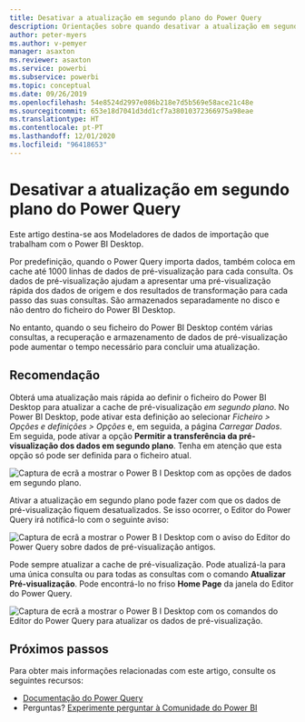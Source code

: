 ```yaml
---
title: Desativar a atualização em segundo plano do Power Query
description: Orientações sobre quando desativar a atualização em segundo plano do Power Query.
author: peter-myers
ms.author: v-pemyer
manager: asaxton
ms.reviewer: asaxton
ms.service: powerbi
ms.subservice: powerbi
ms.topic: conceptual
ms.date: 09/26/2019
ms.openlocfilehash: 54e8524d2997e086b218e7d5b569e58ace21c48e
ms.sourcegitcommit: 653e18d7041d3dd1cf7a38010372366975a98eae
ms.translationtype: HT
ms.contentlocale: pt-PT
ms.lasthandoff: 12/01/2020
ms.locfileid: "96418653"
---
```

# <a name="disable-power-query-background-refresh"></a>Desativar a atualização em segundo plano do Power Query

Este artigo destina-se aos Modeladores de dados de importação que trabalham com o Power BI Desktop.

Por predefinição, quando o Power Query importa dados, também coloca em cache até 1000 linhas de dados de pré-visualização para cada consulta. Os dados de pré-visualização ajudam a apresentar uma pré-visualização rápida dos dados de origem e dos resultados de transformação para cada passo das suas consultas. São armazenados separadamente no disco e não dentro do ficheiro do Power BI Desktop.

No entanto, quando o seu ficheiro do Power BI Desktop contém várias consultas, a recuperação e armazenamento de dados de pré-visualização pode aumentar o tempo necessário para concluir uma atualização.

## <a name="recommendation"></a>Recomendação

Obterá uma atualização mais rápida ao definir o ficheiro do Power BI Desktop para atualizar a cache de pré-visualização _em segundo plano_. No Power BI Desktop, pode ativar esta definição ao selecionar _Ficheiro > Opções e definições > Opções_ e, em seguida, a página _Carregar Dados_. Em seguida, pode ativar a opção **Permitir a transferência da pré-visualização dos dados em segundo plano**. Tenha em atenção que esta opção só pode ser definida para o ficheiro atual.

![Captura de ecrã a mostrar o Power B I Desktop com as opções de dados em segundo plano.](media/power-query-background-refresh/power-query-options-background-data.png)

Ativar a atualização em segundo plano pode fazer com que os dados de pré-visualização fiquem desatualizados. Se isso ocorrer, o Editor do Power Query irá notificá-lo com o seguinte aviso:

![Captura de ecrã a mostrar o Power B I Desktop com o aviso do Editor do Power Query sobre dados de pré-visualização antigos.](media/power-query-background-refresh/power-query-preview-data-old.png)

Pode sempre atualizar a cache de pré-visualização. Pode atualizá-la para uma única consulta ou para todas as consultas com o comando **Atualizar Pré-visualização**. Pode encontrá-lo no friso **Home Page** da janela do Editor do Power Query.

![Captura de ecrã a mostrar o Power B I Desktop com os comandos do Editor do Power Query para atualizar os dados de pré-visualização.](media/power-query-background-refresh/power-query-refresh-preview-data.png)

## <a name="next-steps"></a>Próximos passos

Para obter mais informações relacionadas com este artigo, consulte os seguintes recursos:

- [Documentação do Power Query](/power-query/)
- Perguntas? [Experimente perguntar à Comunidade do Power BI](https://community.powerbi.com/)
